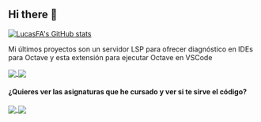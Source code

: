 <!--
**LucasFA/LucasFA** is a ✨ _special_ ✨ repository because its `README.md` (this file) appears on your GitHub profile.

Here are some ideas to get you started:

- 🔭 I’m currently working on ...
- 🌱 I’m currently learning ...
- 👯 I’m looking to collaborate on ...
- 🤔 I’m looking for help with ...
- 💬 Ask me about ...
- 📫 How to reach me: ...
- 😄 Pronouns: ...
- ⚡ Fun fact: ...
-->

## Hi there 👋
[![LucasFA's GitHub stats](https://github-readme-stats.vercel.app/api?username=LucasFA&theme=transparent&locale=es)](https://github.com/anuraghazra/github-readme-stats)

Mi últimos proyectos son un servidor LSP para ofrecer diagnóstico en IDEs para Octave y esta extensión para ejecutar Octave en VSCode

<a href="https://github.com/LucasFA/octave-lsp">
  <img align="center" src="https://github-readme-stats.vercel.app/api/pin/?username=LucasFA&repo=octave-lsp&theme=transparent" />
</a>
<a href="https://github.com/LucasFA/vscode-octave">
  <img align="center" src="https://github-readme-stats.vercel.app/api/pin/?username=LucasFA&repo=vscode-octave&theme=transparent" />
</a>

#### ¿Quieres ver las asignaturas que he cursado y ver si te sirve el código?
<a href="https://github.com/LucasFA/EC">
  <img align="center" src="https://github-readme-stats.vercel.app/api/pin/?username=LucasFA&repo=EC&theme=transparent" />
</a>
<a href="https://github.com/LucasFA/MN">
  <img align="center" src="https://github-readme-stats.vercel.app/api/pin/?username=LucasFA&repo=MN&theme=transparent" />
</a>
